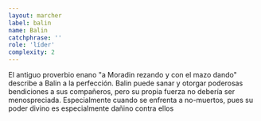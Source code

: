 ```yaml
---
layout: marcher
label: balin
name: Balin
catchphrase: ''
role: 'líder'
complexity: 2
---
```


El antiguo proverbio enano "a Moradin rezando y con el mazo dando" describe a Balin a la perfección.
Balin puede sanar y otorgar poderosas bendiciones a sus compañeros, pero su propia fuerza no debería ser menospreciada.
Especialmente cuando se enfrenta a no-muertos, pues su poder divino es especialmente dañino contra ellos